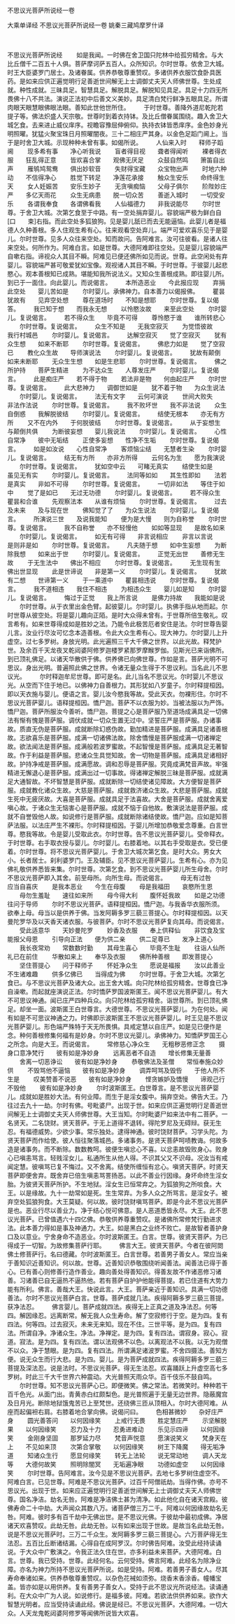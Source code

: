不思议光菩萨所说经一卷


大乘单译经
不思议光菩萨所说经一卷
姚秦三藏鸠摩罗什译


　　

不思议光菩萨所说经
　　如是我闻。一时佛在舍卫国只陀林中给孤穷精舍。与大比丘僧千二百五十人俱。菩萨摩诃萨五百人。众所知识。尔时世尊。依舍卫大城。时王大臣婆罗门居士。及诸眷属。供养恭敬尊重赞叹。多诸供养衣服饮食卧具医药。是如来应供正遍觉明行足善逝世间解无上士调御丈夫天人师佛世尊。生处成就。种性成就。三昧具足。智慧具足。解脱具足。解脱知见具足。具足十力四无所畏佛十八不共法。演说正法初中后善文义美妙。具足清白梵行鲜净五眼具足。所谓肉眼天眼慧眼佛眼法眼。善知此世他世所住。
　　于时世尊。善降外道尼乾陀若提子等。佛法炽盛人天宗敬。世尊时到着衣持钵。及比丘僧眷属围绕。趣入舍卫大城乞食。去来进止威仪庠序。视瞻容豫屈伸俯仰。执持衣钵皆悉庠序。金色妙身光明照曜。犹猛火聚宝珠日月照曜闇夜。三十二相庄严其身。以金色足蹈门阃上。当于是时舍卫大城。示现种种未曾有事。如偈所说。
　　人仙来入时　　释师子蹈阃
　　现多希有事　　净心听我说
　　盲者得目视　　聋者得闻听
　　裸者得衣服　　狂乱得正意
　　皆欢喜合掌　　观佛无厌足
　　众鼓自然鸣　　箫笛自出声
　　雁鸲鸠鸳鸯　　俱出妙软音
　　失财得宝藏　　众宝物出声
　　时地六种动　　不信得净心
　　胜觉下转足　　净莲花承接
　　触众生安乐　　命终得生天
　　女人妊娠苦　　安乐生妙子
　　无贪嗔痴恼　　父母子俱尔
　　阶陛妙庄严　　多亿天雨花
　　众生无病患　　脱一切众苦
　　善逝入城时　　一切受安乐
　　各谓我奉食　　各谓佛看我
　　人仙福德力　　非我说能尽
　　尔时世尊。于舍卫大城。次第乞食至于中路。有一空处捐弃婴儿。容貌端严极为鲜白自[口　　束]右指。而此空处多狐狼狗。见是婴儿舐已而去无能逼恼。此婴儿者是福德人久种善根。多人住观生希有心。往来观看空处弃儿。端严可爱欢喜乐见于是婴儿。尔时世尊。见多人众往来空处。知而故问。告阿难言。汝可往彼看。是诸人往来空处。何所作为。阿难白言。如是世尊。大德阿难即往空处。见是婴儿容貌端严自嗽右指。谛视众人其目不瞬。阿难见已便还佛所如见而说。世尊。此空闲处有弃婴儿。容貌端严甚可敬爱犹如宝像。观视诸人其目不瞬。于时世尊。于彼婴儿起悲愍心。观本善根知已成熟。堪能知我所说法义。又知众生善根成熟。即往婴儿所。到已于一面住。向此婴儿。而说偈言。
　　本所造恶业　　今此报应现
　　弃捐此空处　　婴儿苦如是
　　尔时婴儿。承佛神力。自本善力以偈报佛。
　　瞿昙犹故有　　见弃空处想
　　尊在道场时　　不知是想耶
　　尔时世尊。复以偈答。
　　我已知于想　　而我永无想
　　以怜愍汝故　　来至此空处
　　尔时婴儿。复说偈言。
　　若不得众生　　毕竟不可得
　　尊怜愍于谁　　谁所转悲心
　　尔时世尊。复说偈言。
　　众生不知是　　无我空寂灭
　　为觉悟彼故　　我行村城邑
　　尔时婴儿。复说偈言。
　　达解空寂灭　　觉了空寂灭
　　犹有众生想　　如来不断耶
　　尔时世尊。复说偈言。
　　佛悲力如是　　觉了空寂已
　　教化众生故　　导师演说法
　　尔时婴儿。复说偈言。
　　犹故有颠倒　　如来未断耶
　　无众生生想　　如是生悲耶
　　尔时世尊。复说偈言。
　　佛之所护持　　菩萨生精进
　　为不达众生　　人尊发庄严
　　尔时婴儿。复说偈言。
　　此是痴庄严　　若不得于物
　　若法非是物　　何由起庄严
　　尔时世尊。复说偈言。
　　此大悲神力　　调御世如是
　　犹不着于物　　为众生说法
　　尔时婴儿。复说偈言。
　　法无有文字　　云何可演说
　　世间大败失　　非法作法说
　　尔时世尊。复说偈言。
　　我不败坏世　　我不非法说
　　众生自倒惑　　我解脱彼结
　　尔时婴儿。复说偈言。
　　结使无根本　　亦无有方所
　　又不在内外　　于何脱彼结
　　尔时世尊。复说偈言。
　　从于妄想生　　与颠倒共俱
　　为断彼妄想　　婴儿我说法
　　尔时婴儿。复说偈言。
　　心性自常净　　彼中无垢结
　　正使多妄想　　性净不生垢
　　尔时世尊。复说偈言。
　　如是如汝说　　心性自常净
　　客烦恼尘结　　无慧者生染
　　尔时婴儿。复说偈言。
　　结无有方所　　亦非方所得
　　云何名为生　　愿为我演说
　　尔时世尊。复说偈言。
　　犹如空中云　　可睹无真实
　　结使生如是　　虽见无有实
　　尔时婴儿。复说偈言。
　　法同等如如　　其生性即如
　　法若是真实　　非如不可得
　　尔时世尊。复说偈言。
　　一切非如法　　等住于如中
　　觉了是如已　　无过无功德
　　尔时婴儿。复说偈言。
　　若不得众生　　瞿昙和合谁
　　先观察法本　　从谁有烦恼
　　尔时世尊。复说偈言。
　　过去及未来　　及与现在世
　　佛知觉了了　　为众生说法
　　尔时婴儿。复说偈言。
　　所演说三世　　及说我能知
　　便为是大慢　　则为自称誉
　　尔时世尊。复说偈言。
　　我不自称誉　　亦不轻慢他
　　如如等显现　　是故名如来
　　尔时婴儿。复说偈言。
　　如无有可得　　非言说相应
　　非言以言说　　是则非是如
　　尔时世尊。复说偈言。
　　凡夫随于想　　如中生妄想
　　为断除我想　　如来出于世
　　尔时婴儿。复说偈言。
　　正觉无出世　　善修无生故
　　于无生法中　　佛出不相应
　　尔时世尊。复说偈言。
　　无生现有生　　佛出世显现
　　此是世谛说　　非是第一义
　　尔时婴儿。复说偈言。
　　犹故有二想　　世谛第一义
　　于一乘道中　　瞿昙相违说
　　尔时世尊。复说偈言。
　　我不道相违　　我住不相违
　　为相违众生　　婴儿如是知
　　尔时婴儿。复说偈言。
　　悔过于正觉　　我上所言说
　　是佛力持故　　我能如是说
　　尔时世尊。从于衣里出金色臂。起彼婴儿。尔时婴儿。执佛手指从地而起。尔时世尊从彼空处。将是婴儿趣向正陌。是时大众得未曾有。于世尊所倍生敬礼。叹言希有。如来世尊得成如是胜妙之法。乃能令此极苦厄者安住是法。尔时世尊告婴儿言。汝业行尽汝可忆念本造善根。令此大众生希有心。现大神力。尔时婴儿上升虚空。过七多罗树。身放光明。此光遍照三千大千佛之世界。以此光故。释梵护世。及余百千天龙夜叉乾闼婆阿修罗迦楼罗紧那罗摩睺罗伽。见斯光已来诣佛所。到已顶礼佛足。以诸天华散供于佛。供养佛已向佛世尊。作如是言。菩萨光明不可思议。身出光明。普遍照此佛之世界。令诸无量众生得于不思议利。当名此儿不思议光。
　　尔时释迦牟尼世尊。即可是名。此儿当名不思议光。尔时婴儿不思议光。从空而下住于地已。以佛神力自善根力。其形犹如八岁童子。尔时释提桓因。即以天衣施与婴儿。便语之言。婴儿汝今愍我等故。受此天衣。勿裸形住。尔时不思议光菩萨婴儿。语释提桓因。憍尸迦。菩萨不以衣服为妙。当被法服以为严饰。憍尸迦。菩萨所服汝今善听。憍尸迦。菩提之心是菩萨服乃至道场成满具足一切佛法有惭有愧是菩萨服。调伏成就一切众生置无过中。坚誓庄严是菩萨服。办诸事故。质直无伪是菩萨服。成就断除幻惑伪故。勤加精进是菩萨服。成满具足诸善根故。志欲喜乐是菩萨服。成满一切诸佛法故。除舍憍慢是菩萨服成满一切诸禅定故。欲法闻法是菩萨服。成满般若波罗蜜故。不起智慢是菩萨服。成满具足无著智故。作于利益是菩萨服。悲诸众生具觉知故。舍一切物是菩萨服。成满具足诸相好故。护持净戒是菩萨服。成满愿故。调和忍辱是菩萨服。究竟成满梵音声故。牢强精进无懈退心是菩萨服。成满出过一切事故。得诸禅定解脱三昧是菩萨服。成就满足大通智故。不坏智慧是菩萨服。成就断除一切结使诸见障故。大方便智是菩萨服。成就教化诸众生故。大慈是菩萨服。成就救济诸众生故。大悲是菩萨服。成就生死中无疲厌故。大喜是菩萨服。成就具足于法喜故。大舍是菩萨服。成就舍离爱嗔心故。于诸众生无恼害心是菩萨服。成就不恼于自他故。敷演说法是菩萨服。成就不自誉毁他人故。如说修行是菩萨服。成就断除诸结使故。憍尸迦。应如是知菩萨法服。以法庄严生不裸形。尔时释提桓因。于婴儿所增加恭敬爱念尊重。白言世尊。愍我等故。令是婴儿受取此衣。尔时世尊。告不思议光菩萨婴儿。受帝释衣。于时世尊。右手取衣授与婴儿。尔时婴儿。右膝着地。以其右手受取是衣。受已便着。尔时世尊。将不思议光菩萨婴儿。于舍卫大城次第乞食。是时大众。男女大小。长者居士。刹利婆罗门。王及辅臣。见不思议光菩萨婴儿。生希有心。亦为见佛礼敬供养悉皆来集。尔时世尊。次第乞食。到不思议光菩萨婴儿所生母舍。尔时不思议光菩萨即入其舍。前至母所。向所生母。而说偈言。
　　母无有过咎　　应当自喜庆
　　是我本恶业　　今生在母腹
　　母是我福田　　哀愍所生恩
　　母勿生羞耻　　速往如来所
　　母今得大利　　腹怀妊我故
　　如是之功德　　往问于导师
　　尔时不思议光菩萨。语释提桓因。憍尸迦。与我香华衣服所须。欲奉上母。母当以是供养于佛。当发阿耨多罗三藐三菩提心。尔时释提桓因。以天曼陀罗华及以天香天诸衣服。与彼菩萨。尔时不思议光菩萨复向其母。而说偈言。
　　受此适意华　　天妙曼陀罗
　　妙香及衣服　　奉上供释仙
　　非饮食及宝　　能报父母恩
　　引导向正法　　便为供二亲
　　供二足尊已　　发净上道心
　　我长夜常劝　　常数数时勤
　　其母生喜心　　毕竟不生耻
　　往诣人仙所　　礼已在前住
　　华散如来上　　奉华及衣服
　　佛所种善根　　即发菩提心
　　坚住菩提心　　问于释师子
　　怀妊净众生　　愿说是福报
　　汝以此善业　　不生诸难趣
　　供多亿佛已　　当得成为佛
　　尔时世尊。于舍卫大城。次第乞食已。与不思议光菩萨及诸大众。出王舍大城。向只陀林给孤穷精舍。世尊食已净自澡嗽。而起就座演说正法。尔时憍萨罗国波斯匿王。闻不思议光菩萨婴儿。有大不可思议神通。闻已庄严四种兵众。向只陀林给孤穷精舍。诣世尊所。到已顶礼佛足。却坐一面。波斯匿王白世尊言。大德世尊。不思议光菩萨婴儿。为在何处。闻有如是不可思议神通之力。时佛即示波斯匿王不思议光菩萨婴儿。时王见是不思议光菩萨婴儿。形色端严殊特于天无所畏惧。具戒定慧以自庄严。如是见已便作是念。种何善根修集何福有是妙身。尔时不思议光婴儿。承佛神力。知憍萨罗国王心之所念。向是大王。而说偈言。
　　常修慈心净众生　　无粗秽恶修正念
　　摄身口意净梵行　　彼有如是净妙身
　　远离恶者不自造　　增长修集无量善
　　舍离一切恶诤讼　　彼有如是净妙身
　　恭敬佛法及圣僧　　常恒奉施众妙供
　　不毁骂他不逼恼　　彼有如是净妙身
　　调弄呵骂及毁呰　　于他人所不生是
　　叹美赞善不说恶　　彼有如是净妙身
　　悭贪嫉妒及憍慢　　谛观己行不毁他
　　彼有如是净妙身
　　尔时波斯匿王。白世尊言。是不思议光菩萨婴儿。成就如是胜妙大法。有何业障。而生于是淫女腹中。捐弃空处。佛告大王。乃往过去九十一劫。尔时有佛。号毗婆尸。出现于世。如来应供正遍觉明行足善逝世间解无上士调御丈夫天人师佛世尊。大王当知。尔时毗婆尸如来法中有二菩萨。一名贤天。二名饶财。贤天菩萨。于无上道得不退转。得陀罗尼及无碍辩。获无生忍。有福德威势。少欲少事。常乐独处。逮得神通。彼时饶财菩萨。习学头陀。为贤天菩萨而作给使。彼人恒往聚落城邑。多诸事务。是贤天菩萨呵啧教诲。何故多造是诸事务。而不断除。数数教呵。彼便生嗔忿心不喜。以忿恚故毁败身心。败身心已嗔恚骂言。轻贱淫女儿。私通所生从他人得。不识其父又不识母。况汝当有戒闻定慧。彼嗔骂已复不悔过。又不舍离。结使所缠恒有忿心。嗔贤天菩萨。时贤天菩萨即便舍弃。既舍弃已倍生嗔恚骂詈扬恶。以此不善业行因缘。身坏命终生淫女胎。为彼贤天菩萨所护。不生地狱。淫女生已恒常弃之。为狐狼狗之所啖食。大王。以是缘故。九十一劫常如是死。生生常弃。为多人众之所骂言。是淫女子。被弃空处狐狼狗食。大王莫疑。何以故。彼时饶财嗔骂菩萨。即是今此不思议光菩萨是也。恶业行尽以善业力。净于结心悦可佛意。是人恶道悉皆永尽。大王。此不思议光菩萨。已曾值遇六十四亿佛。恭敬供养尊重赞叹。是诸佛所常修梵行勤进求法。此本善力得如是事及神通力。大王。如是黑白之业终不败亡。是故智者善护身口及以意业。宁舍身命不造恶业。尔时波斯匿王。白言。世尊。彼贤天菩萨。为已得成于一切智。为故修集菩萨行耶。
　　佛言大王。彼贤天菩萨。今者在彼阿閦佛土修菩萨行。名曰德藏。尔时波斯匿王。白言世尊。若善男子善女人。常应当亲于善知识近善知识。何以故。世尊。近善知识恭敬围绕听闻善法。闻善法已得于善心。已有善心则修善行造作善业。趣向善处得善知识。得善友故不作诸恶修习诸善。习诸善已自无逼热不逼热他。若有菩萨自护护他能得菩提。若已住道有大势力能有所利。佛言。善哉大王。快说此言。大王。菩萨亲近于善知识。具满一切功德善法。尔时不思议光菩萨白言。世尊。菩萨成就几法。疾得阿耨多罗三藐三菩提。获净法忍。
　　佛言婴儿。菩萨成就四法。疾得无上正真之道及净法忍。何等四。解因缘忍。远离断常。解无我人众生寿命。解了空寂修行于空。是为四。复有四法。何等四。过去寂灭。未来无来知。现在不住。三世平等。是为四。复有四法。所谓自净。净诸众生。净法。净禅定。是为四。复有四法。谓寂身。寂心。寂道。寂法。是为四。复有四法。谓以法观佛不以色。以离观法不以我。以无为观僧不以众。净于慧眼。是为四。复有四法。所谓满足诸波罗蜜。不舍四摄法。善知方便。说无众生而行大悲。是为四。婴儿。是为菩萨成就四法。疾得阿耨多罗三藐三菩提及深法忍。说是法时。不思议光菩萨。得无生法忍。欢喜踊跃上升虚空高七多罗树。时此三千大千世界六种震动。大光普照天雨众华。百千伎乐不鼓自鸣。
　　尔时世尊。知不思议光菩萨心已。即便微笑。佛之常法。若微笑时。种种若干百千色光。从面门出。青黄赤白红颇梨色。是光普照遍于无量无边世界。隐蔽魔宫及日月光。断除地狱饿鬼苦已上至梵世。还绕佛三匝从顶相入。尔时大德阿难。从座而起偏袒右肩。右膝着地合掌向佛。说偈问曰。
　　色相甚微妙　　杂好庄严身
　　圆光善答问　　以何因缘笑
　　上戒行无畏　　胜定慧庄严
　　示坚解脱果　　以何因缘笑
　　忍力及十力　　忍勇进难动
　　乐见示四谛　　以何因缘笑
　　金刚身坚固　　那罗延力尽
　　梵音声悦意　　愿演说笑义
　　梵身天在上　　不见如来顶
　　次第合掌敬　　以何因缘笑
　　树王下降魔　　得无垢净道
　　知诸众生行　　愿显何缘笑
　　转无上法轮　　说无常动地
　　调人天龙等　　大德何故笑
　　照明除闇冥　　无垢遍净眼
　　功德如虚空　　以何因缘笑
　　尔时世尊。告阿难言。汝今见是不思议光菩萨。去地七多罗树住虚空不。阿难白言。已见世尊。阿难是不思议光菩萨。过百千阿僧祇劫。当得作佛。亦号不思议光。出现于世。如来应正遍觉明行足善逝世间解无上士调御丈夫天人师佛世尊。国名净洁。劫名无咎。阿难是净洁佛土甚为清净。如此他化自在诸天宫殿。彼佛寿命二十中劫。大声闻众其数八万。诸菩萨僧三万二千。阿难以何因缘故劫名无咎。阿难。彼时多有百千劫中无佛出世。是不思议光佛。于彼劫中最初成佛。净居诸天欢喜赞叹。此劫无咎。此劫无咎。以有如来出现于世故。是故当名此劫无咎。说是不思议光菩萨时。三万二千众生。发阿耨多罗三藐三菩提心。六万菩萨得无生法忍。五百比丘断诸结漏。心得自在成阿罗汉。尔时佛告阿难。汝受此经持读诵说。于大众中广敷演之。令我正法久住在世。亦多利益未来菩萨。大德阿难。白言。世尊。我已受持。世尊。此经何名。云何受持。佛言阿难。此经名为除净业障。亦名为神力所持不思议光菩萨所说。如是受持。阿难。若善男子善女人。尽其寿命奉诸如来。供养恭敬尊重赞叹。以杂色花裓如须弥。烧香末香涂香。幢幡宝盖。皆亦如是以用供养。复有善男子善女人。受持于此不思议光所说经法。读诵通利。在大众中广为人说。如说修行。是福多彼。阿难。若欲法供供养如来。欲作大智慧光明者。应当受持读诵此经。佛说是经已。不思议光菩萨。大德阿难。一切大众。人天龙鬼乾闼婆阿修罗等闻佛所说皆大欢喜。

 
